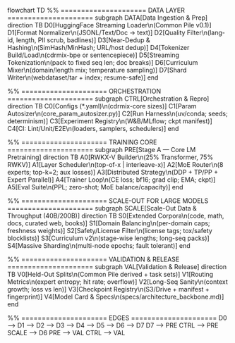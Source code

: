 flowchart TD
  %% ===================== DATA LAYER =====================
  subgraph DATA[Data Ingestion & Prep]
    direction TB
    D0[HuggingFace Streaming Loader\n(Common Pile v0.1)]
    D1[Format Normalizer\n(JSONL/Text/Doc → text)]
    D2[Quality Filter\n(lang-id, length, PII scrub, badlines)]
    D3[Near-Dedup & Hashing\n(SimHash/MinHash; URL/host dedup)]
    D4[Tokenizer Build/Load\n(cdrmix-bpe or sentencepiece)]
    D5[Streaming Tokenization\n(pack to fixed seq len; doc breaks)]
    D6[Curriculum Mixer\n(domain/length mix; temperature sampling)]
    D7[Shard Writer\n(webdataset/tar + index; resume-safe)]
  end

  %% ===================== ORCHESTRATION =====================
  subgraph CTRL[Orchestration & Repro]
    direction TB
    C0[Configs (*.yaml)\n(cdrmix-core sizes)]
    C1[Param Autosizer\n(core_param_autosizer.py)]
    C2[Run Harness\n(uv/conda; seeds; determinism)]
    C3[Experiment Registry\n(W&B/MLflow; ckpt manifest)]
    C4[CI: Lint/Unit/E2E\n(loaders, samplers, schedulers)]
  end

  %% ===================== TRAINING CORE =====================
  subgraph PRE[Stage A — Core LM Pretraining]
    direction TB
    A0[RWKX-V Builder\n(25% Transformer, 75% RWKV)]
    A1[Layer Scheduler\n(top-of-x | interleave-x)]
    A2[MoE Router\n(8 experts; top-k=2; aux losses)]
    A3[Distributed Strategy\n(DDP + TP/PP + Expert Parallel)]
    A4[Trainer Loop\n(CE loss; bf16; grad clip; EMA; ckpt)]
    A5[Eval Suite\n(PPL; zero-shot; MoE balance/capacity)]
  end

  %% ===================== SCALE-OUT FOR LARGE MODELS =====================
  subgraph SCALE[Scale-Out Data & Throughput (40B/200B)]
    direction TB
    S0[Extended Corpora\n(code, math, docs, curated web, books)]
    S1[Domain Balancing\n(per-domain caps; freshness weights)]
    S2[Safety/License Filter\n(license tags; tox/safety blocklists)]
    S3[Curriculum v2\n(stage-wise lengths; long-seq packs)]
    S4[Massive Sharding\n(multi-node epochs; fault tolerant)]
  end

  %% ===================== VALIDATION & RELEASE =====================
  subgraph VAL[Validation & Release]
    direction TB
    V0[Held-Out Splits\n(Common Pile derived + task sets)]
    V1[Routing Metrics\n(expert entropy; hit rate; overflow)]
    V2[Long-Seq Sanity\n(context growth; loss vs len)]
    V3[Checkpoint Registry\n(S3/Drive + manifest + fingerprint)]
    V4[Model Card & Specs\n(specs/architecture_backbone.md)]
  end

  %% ===================== EDGES =====================
  D0 --> D1 --> D2 --> D3 --> D4 --> D5 --> D6 --> D7
  D7 --> PRE
  CTRL --> PRE
  SCALE --> D6
  PRE --> VAL
  CTRL --> VAL
